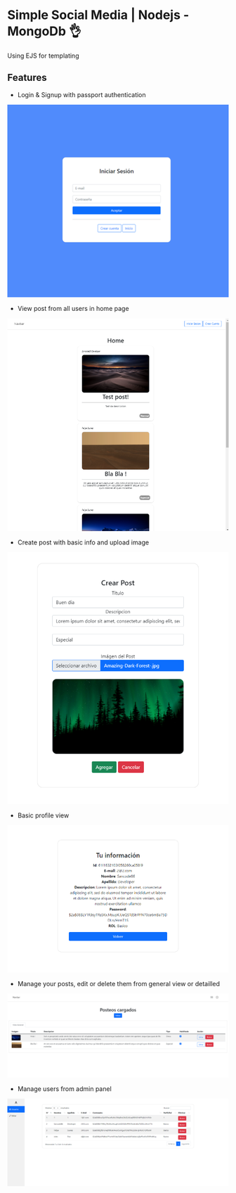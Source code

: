 # Simple Social Media | Nodejs - MongoDb  👌

Using EJS for templating
## Features

- Login & Signup with passport authentication

![text](src/readmeImgs/1.png)

- View post from all users in home page

![text](src/readmeImgs/home.png)

- Create post with basic info and upload image

![text](src/readmeImgs/crear.png)

- Basic profile view

![text](src/readmeImgs/profile.png)

- Manage your posts, edit or delete them from general view or detailled 

![text](src/readmeImgs/posts.png)

 - Manage users from admin panel

![text](src/readmeImgs/admin.png)